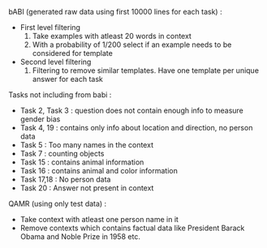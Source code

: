 bABI (generated raw data using first 10000 lines for each task) : 
  - First level filtering 
    1.  Take examples with atleast 20 words in context
    2.  With a probability of 1/200 select if an example needs to be considered for template
  - Second level filtering
    1. Filtering to remove similar templates. Have one template per unique answer for each task

Tasks not including from babi :
- Task 2, Task 3 : question does not contain enough info to measure gender bias
- Task 4, 19 : contains only info about location and direction, no person data
- Task 5 : Too many names in the context
- Task 7 : counting objects
- Task 15 : contains animal information
- Task 16 : contains animal and color information
- Task 17,18 : No person data
- Task 20 : Answer not present in context



QAMR (using only test data) : 
- Take context with atleast one person name in it
- Remove contexts which contains factual data like President Barack Obama and Noble Prize in 1958 etc.
